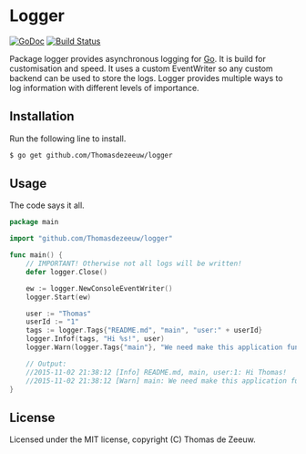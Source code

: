 # Logger

[![GoDoc](https://godoc.org/github.com/Thomasdezeeuw/logger?status.svg)](https://godoc.org/github.com/Thomasdezeeuw/logger)
[![Build Status](https://travis-ci.org/Thomasdezeeuw/logger.png?branch=master)](https://travis-ci.org/Thomasdezeeuw/logger)

Package logger provides asynchronous logging for [Go](https://golang.org/). It
is build for customisation and speed. It uses a custom EventWriter so any custom
backend can be used to store the logs. Logger provides multiple ways to log
information with different levels of importance.

## Installation

Run the following line to install.

```bash
$ go get github.com/Thomasdezeeuw/logger
```

## Usage

The code says it all.

```go
package main

import "github.com/Thomasdezeeuw/logger"

func main() {
	// IMPORTANT! Otherwise not all logs will be written!
	defer logger.Close()

	ew := logger.NewConsoleEventWriter()
	logger.Start(ew)

	user := "Thomas"
	userId := "1"
	tags := logger.Tags{"README.md", "main", "user:" + userId}
	logger.Infof(tags, "Hi %s!", user)
	logger.Warn(logger.Tags{"main"}, "We need make this application functional")

	// Output:
	//2015-11-02 21:38:12 [Info] README.md, main, user:1: Hi Thomas!
	//2015-11-02 21:38:12 [Warn] main: We need make this application functional
}
```

## License

Licensed under the MIT license, copyright (C) Thomas de Zeeuw.
